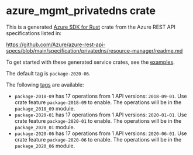 # azure_mgmt_privatedns crate

This is a generated [Azure SDK for Rust](https://github.com/Azure/azure-sdk-for-rust) crate from the Azure REST API specifications listed in:

https://github.com/Azure/azure-rest-api-specs/blob/main/specification/privatedns/resource-manager/readme.md

To get started with these generated service crates, see the [examples](https://github.com/Azure/azure-sdk-for-rust/blob/main/services/README.md#examples).

The default tag is `package-2020-06`.

The following [tags](https://github.com/Azure/azure-sdk-for-rust/blob/main/services/tags.md) are available:

- `package-2018-09` has 17 operations from 1 API versions: `2018-09-01`. Use crate feature `package-2018-09` to enable. The operations will be in the `package_2018_09` module.
- `package-2020-01` has 17 operations from 1 API versions: `2020-01-01`. Use crate feature `package-2020-01` to enable. The operations will be in the `package_2020_01` module.
- `package-2020-06` has 17 operations from 1 API versions: `2020-06-01`. Use crate feature `package-2020-06` to enable. The operations will be in the `package_2020_06` module.